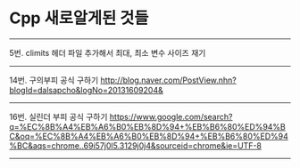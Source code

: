 # Cpp 새로알게된 것들

*** 
5번.
climits 헤더 파일 추가해서 최대, 최소 변수 사이즈 재기 

***

14번.
구의부피 공식 구하기 
http://blog.naver.com/PostView.nhn?blogId=dalsapcho&logNo=20131609204&

***

16번.
실린더 부피 공식 구하기 
https://www.google.com/search?q=%EC%8B%A4%EB%A6%B0%EB%8D%94+%EB%B6%80%ED%94%BC&oq=%EC%8B%A4%EB%A6%B0%EB%8D%94+%EB%B6%80%ED%94%BC&aqs=chrome..69i57j0l5.3129j0j4&sourceid=chrome&ie=UTF-8

***


 
